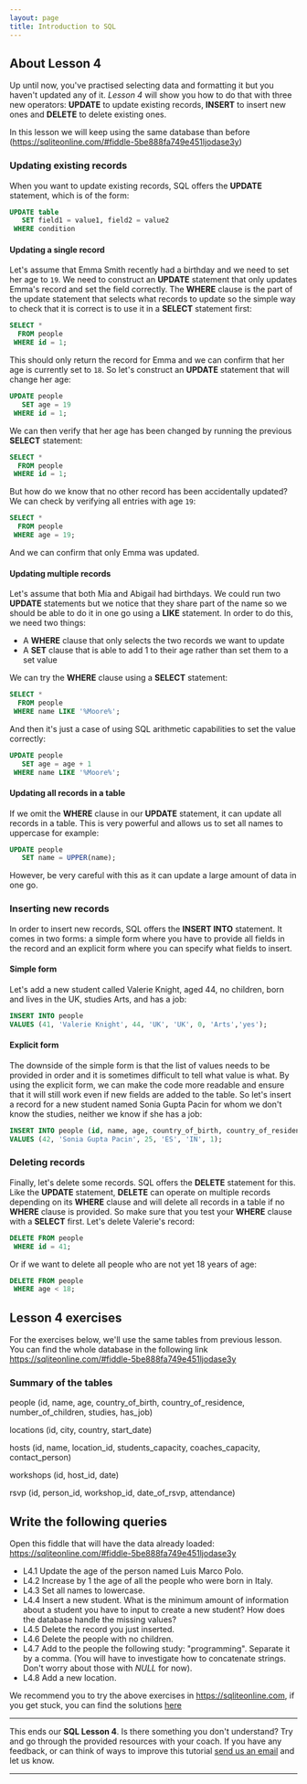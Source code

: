 ```yaml
---
layout: page
title: Introduction to SQL
---
```


## About Lesson 4

Up until now, you've practised selecting data and formatting it but you haven't updated any of it. _Lesson 4_ will show you how to do that with three new operators: **UPDATE** to update existing records, **INSERT** to insert new ones and **DELETE** to delete existing ones.

In this lesson we will keep using the same database than before (https://sqliteonline.com/#fiddle-5be888fa749e451ljodase3y)


### Updating existing records

When you want to update existing records, SQL offers the **UPDATE** statement, which is of the form:

```SQL
UPDATE table
   SET field1 = value1, field2 = value2
 WHERE condition
```

#### Updating a single record

Let's assume that Emma Smith recently had a birthday and we need to set her age to `19`. We need to construct an **UPDATE** statement that only updates Emma's record and set the field correctly. The **WHERE** clause is the part of the update statement that selects what records to update so the simple way to check that it is correct is to use it in a **SELECT** statement first:

```SQL
SELECT *
  FROM people
 WHERE id = 1;
```

This should only return the record for Emma and we can confirm that her age is currently set to `18`. So let's construct an **UPDATE** statement that will change her age:

```SQL
UPDATE people
   SET age = 19
 WHERE id = 1;
```

We can then verify that her age has been changed by running the previous **SELECT** statement:

```SQL
SELECT *
  FROM people
 WHERE id = 1;
```

But how do we know that no other record has been accidentally updated? We can check by verifying all entries with age `19`:

```SQL
SELECT *
  FROM people
 WHERE age = 19;
```

And we can confirm that only Emma was updated.

#### Updating multiple records

Let's assume that both Mia and Abigail had birthdays. We could run two **UPDATE** statements but we notice that they share part of the name so we should be able to do it in one go using a **LIKE** statement. In order to do this, we need two things:
- A **WHERE** clause that only selects the two records we want to update
- A **SET** clause that is able to add 1 to their age rather than set them to a set value

We can try the **WHERE** clause using a **SELECT** statement:

```SQL
SELECT *
  FROM people
 WHERE name LIKE '%Moore%';
```

And then it's just a case of using SQL arithmetic capabilities to set the value correctly:

```SQL
UPDATE people
   SET age = age + 1
 WHERE name LIKE '%Moore%';
```

#### Updating all records in a table

If we omit the **WHERE** clause in our **UPDATE** statement, it can update all records in a table. This is very powerful and allows us to set all names to uppercase for example:

```SQL
UPDATE people
   SET name = UPPER(name);
```

However, be very careful with this as it can update a large amount of data in one go.

### Inserting new records

In order to insert new records, SQL offers the **INSERT INTO** statement. It comes in two forms: a simple form where you have to provide all fields in the record and an explicit form where you can specify what fields to insert.

#### Simple form

Let's add a new student called Valerie Knight, aged 44, no children, born and lives in the UK, studies Arts, and has a job:

```SQL
INSERT INTO people
VALUES (41, 'Valerie Knight', 44, 'UK', 'UK', 0, 'Arts','yes');
```

#### Explicit form

The downside of the simple form is that the list of values needs to be provided in order and it is sometimes difficult to tell what value is what. By using the explicit form, we can make the code more readable and ensure that it will still work even if new fields are added to the table. So let's insert a record for a new student named Sonia Gupta Pacin for whom we don't know the studies, neither we know if she has a job:

```SQL
INSERT INTO people (id, name, age, country_of_birth, country_of_residence, number_of_children)
VALUES (42, 'Sonia Gupta Pacin', 25, 'ES', 'IN', 1);
```

### Deleting records

Finally, let's delete some records. SQL offers the **DELETE** statement for this. Like the **UPDATE** statement, **DELETE** can operate on multiple records depending on its **WHERE** clause and will delete all records in a table if no **WHERE** clause is provided. So make sure that you test your **WHERE** clause with a **SELECT** first. Let's delete Valerie's record:

```SQL
DELETE FROM people
 WHERE id = 41;
```

Or if we want to delete all people who are not yet 18 years of age:

```SQL
DELETE FROM people
 WHERE age < 18;
```

## Lesson 4 exercises

For the exercises below, we'll use the same tables from previous lesson. You can find the whole database in the following link https://sqliteonline.com/#fiddle-5be888fa749e451ljodase3y

### Summary of the tables

people (id, name, age, country_of_birth, country_of_residence, number_of_children, studies, has_job)

locations (id, city, country, start_date)

hosts (id, name, location_id, students_capacity, coaches_capacity, contact_person)

workshops (id, host_id, date)

rsvp (id, person_id, workshop_id, date_of_rsvp, attendance)

## Write the following queries

Open this fiddle that will have the data already loaded: https://sqliteonline.com/#fiddle-5be888fa749e451ljodase3y
* L4.1 Update the age of the person named Luis Marco Polo.
* L4.2 Increase by 1 the age of all the people who were born in Italy.
* L4.3 Set all names to lowercase.
* L4.4 Insert a new student. What is the minimum amount of information about a student you have to input to create a new student? How does the database handle the missing values?
* L4.5 Delete the record you just inserted.
* L4.6 Delete the people with no children.
* L4.7 Add to the people the following study: "programming". Separate it by a comma. (You will have to investigate how to concatenate strings. Don't worry about those with _NULL_ for now).
* L4.8 Add a new location.

We recommend you to try the above exercises in https://sqliteonline.com, if you get stuck, you can find the solutions [here](solutions.html)

---
This ends our **SQL Lesson 4**. Is there something you don't understand? Try and go through the provided resources with your coach. If you have any feedback, or can think of ways to improve this tutorial [send us an email](mailto:feedback@codebar.io) and let us know.

---

